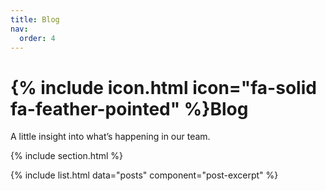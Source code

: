 ```yaml
---
title: Blog
nav:
  order: 4
---
```


# {% include icon.html icon="fa-solid fa-feather-pointed" %}Blog

A little insight into what’s happening in our team.

{% include section.html %}

{% include list.html data="posts" component="post-excerpt" %}

